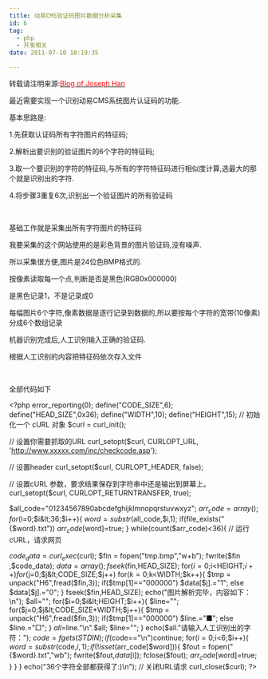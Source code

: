```yaml
---
title: 动易CMS验证码图片数据分析采集
id: 6
tag:
  - php
  - 开发相关
date: 2011-07-10 10:19:35

---
```


转载请注明来源:[<span style="color: #ff0000;">Blog of Joseph Han</span>](http://ffblog.sinaapp.com/?p=6  "Blog of Joseph Han")

最近需要实现一个识别动易CMS系统图片认证码的功能.

基本思路是:

1.先获取认证码所有字符图片的特征码;

2.解析出要识别的验证图片的6个字符的特征码;

3.取一个要识别的字符的特征码,与所有的字符特征码进行相似度计算,选最大的那个就是识别出的字符.

4.将步骤3重复6次,识别出一个验证图片的所有验证码

&nbsp;

基础工作就是采集出所有字符图片的特征码

我要采集的这个网站使用的是彩色背景的图片验证码,没有噪声.

所以采集很方便,图片是24位色BMP格式的.

按像素读取每一个点,判断是否是黑色(RGB0x000000)

是黑色记录1，不是记录成0

每幅图片6个字符,像素数据是逐行记录到数据的,所以要按每个字符的宽带(10像素)分成6个数组记录

机器识别完成后,人工识别输入正确的验证码.

根据人工识别的内容把特征码依次存入文件

&nbsp;

全部代码如下

&lt;?php
error_reporting(0);
define("CODE_SIZE",6);
define("HEAD_SIZE",0x36);
define("WIDTH",10);
define("HEIGHT",15);
// 初始化一个 cURL 对象
$curl = curl_init();

// 设置你需要抓取的URL
curl_setopt($curl, CURLOPT_URL, 'http://www.xxxxx.com/inc/checkcode.asp');

// 设置header
curl_setopt($curl, CURLOPT_HEADER, false);

// 设置cURL 参数，要求结果保存到字符串中还是输出到屏幕上。
curl_setopt($curl, CURLOPT_RETURNTRANSFER, true);

$all_code="01234567890abcdefghijklmnopqrstuvwxyz";
$arr_code=array();
for($i=0;$i&lt;36;$i++){
$word=substr($all_code,$i,1);
if(file_exists("{$word}.txt"))
$arr_code[$word]=true;
}
while(count($arr_code)&lt;36){
// 运行cURL，请求网页

$code_data = curl_exec($curl);
$fin = fopen("tmp.bmp","w+b");
fwrite($fin ,$code_data);
$data=array();
fseek($fin,HEAD_SIZE);
for($i=0;$i&lt;HEIGHT;$i++)
for($j=0;$j&lt;CODE_SIZE;$j++)
for($k=0;$k&lt;WIDTH;$k++){
$tmp = unpack("H6",fread($fin,3));
if($tmp[1]=="000000")
$data[$j].="1";
else
$data[$j].="0";
}
fseek($fin,HEAD_SIZE);
echo("图片解析完毕，内容如下：\n");
$all="";
for($i=0;$i&lt;HEIGHT;$i++){
$line="";
for($j=0;$j&lt;CODE_SIZE*WIDTH;$j++){
$tmp = unpack("H6",fread($fin,3));
if($tmp[1]=="000000")
$line.="■";
else
$line.="□";
}
$all=$line."\n".$all;
$line="";
}
echo($all."请输入人工识别出的字符：");
$code = fgets(STDIN);
if($code=="\n")continue;
for($i=0;$i&lt;6;$i++){
$word = substr($code,$i,1);
if(!isset($arr_code[$word])){
$fout = fopen("{$word}.txt","wb");
fwrite($fout,$data[$i]);
fclose($fout);
$arr_code[$word]=true;
}
}
}
echo("36个字符全部都获得了:)\n");
// 关闭URL请求
curl_close($curl);
?&gt;